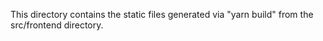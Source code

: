 This directory contains the static files generated via "yarn build" from the src/frontend directory.